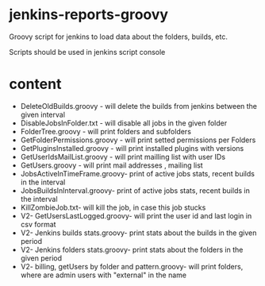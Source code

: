 # jenkins-reports-groovy
Groovy script for jenkins to load data about the folders, builds, etc.

Scripts should be used in jenkins script console 

# content 
- DeleteOldBuilds.groovy - will delete the builds from jenkins between the given interval
- DisableJobsInFolder.txt - will disable all jobs in the given folder
- FolderTree.groovy - will print folders and subfolders
- GetFolderPermissions.groovy - will print setted permissions per Folders
- GetPluginsInstalled.groovy - will print installed plugins with versions
- GetUserIdsMailList.groovy - will print mailling list with user IDs 
- GetUsers.groovy - will print mail addresses , mailing list
- JobsActiveInTimeFrame.groovy- print of active jobs stats, recent builds in the interval
- JobsBuildsInInterval.groovy- print of active jobs stats, recent builds in the interval
- KillZombieJob.txt- will kill the job, in case this job stucks
- V2- GetUsersLastLogged.groovy- will print the user id and last login in csv format
- V2- Jenkins builds stats.groovy- print stats about the builds in the given period
- V2- Jenkins folders stats.groovy- print stats about the folders in the given period
- V2- billing, getUsers by folder and pattern.groovy- will print folders, where are admin users with "external" in the name
